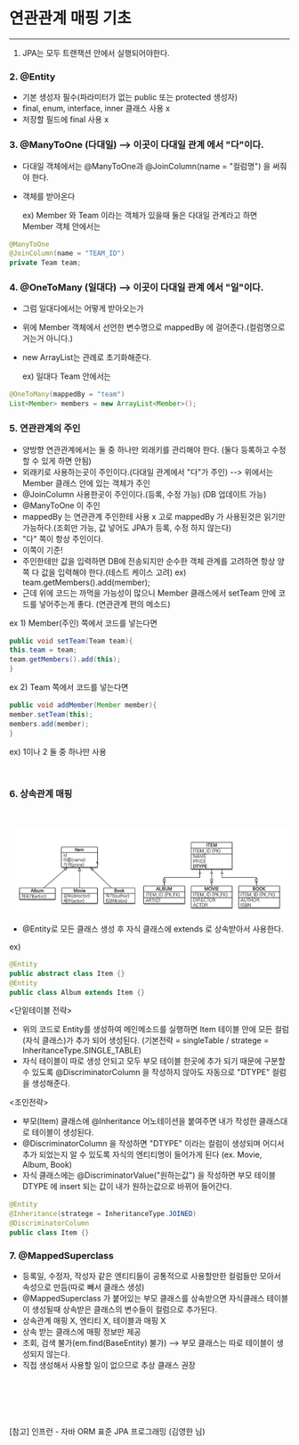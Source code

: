 # 연관관계 매핑 기초
---
1. JPA는 모두 트랜잭션 안에서 실행되어야한다.  

### __2. @Entity__
- 기본 생성자 필수(파라미터가 없는 public 또는 protected 생성자)
- final, enum, interface, inner 클래스 사용 x
- 저장할 필드에 final 사용 x  
	
### __3. @ManyToOne (다대일)__  --> 이곳이 다대일 관계 에서 "다"이다.
- 다대일 객체에서는 @ManyToOne과 @JoinColumn(name = "컬럼명") 을 써줘야 한다.
- 객체를 받아온다
	
	ex) Member 와 Team 이라는 객체가 있을때 둘은 다대일 관계라고 하면
		Member 객체 안에서는
```java
@ManyToOne
@JoinColumn(name = "TEAM_ID")
private Team team;
```

### __4. @OneToMany (일대다)__ --> 이곳이 다대일 관계 에서 "일"이다.
- 그럼 일대다에서는 어떻게 받아오는가
- 위에 Member 객체에서 선언한 변수명으로 mappedBy 에 걸어준다.(컬럼명으로 거는거 아니다.)
- new ArrayList는 관례로 초기화해준다.

	ex) 일대다 Team 안에서는
```java
@OneToMany(mappedBy = "team")
List<Member> members = new ArrayList<Member>();
```

### __5. 연관관계의 주인__
- 양방향 연관관계에서는 둘 중 하나만 외래키를 관리해야 한다.
	(둘다 등록하고 수정할 수 있게 하면 안됨)
- 외래키로 사용하는곳이 주인이다.(다대일 관계에서 "다"가 주인) --> 위에서는 Member 클래스 안에 있는 객체가 주인
- @JoinColumn 사용한곳이 주인이다.(등록, 수정 가능) (DB 업데이트 가능)
-  @ManyToOne 이 주인
- mappedBy 는 연관관계 주인한테 사용 x
	고로 mappedBy 가 사용된것은 읽기만 가능하다.(조회만 가능, 값 넣어도 JPA가 등록, 수정 하지 않는다)
- "다" 쪽이 항상 주인이다.
- 이쪽이 기준!
- 주인한테만 값을 입력하면 DB에 전송되지만 순수한 객체 관계를 고려하면 항상 양쪽 다 값을 입력해야 한다.(테스트 케이스 고려)
	ex) team.getMembers().add(member);
- 근데 위에 코드는 까먹을 가능성이 많으니 Member 클래스에서 setTeam 안에 코드를 넣어주는게 좋다. (연관관계 편의 메소드)

ex 1) Member(주인) 쪽에서 코드를 넣는다면

```java
public void setTeam(Team team){
this.team = team;
team.getMembers().add(this);
}
```	
ex 2) Team 쪽에서 코드를 넣는다면
```java    
public void addMember(Member member){
member.setTeam(this);
members.add(member);
}
```		
ex) 1이나 2 둘 중 하나만 사용

<br>

### __6. 상속관계 매핑__
<br>

![extends_1](./img/extends_1.png)

- @Entity로 모든 클래스 생성 후 자식 클래스에 extends 로 상속받아서 사용한다.

ex) 
```java
@Entity
public abstract class Item {}
@Entity
public class Album extends Item {}
```

<단잍테이블 전략>
- 위의 코드로 Entity를 생성하여 메인메소드를 실행하면 Item 테이블 안에 모든 컬럼(자식 클래스)가 추가 되어 생성된다.
(기본전략 = singleTable / stratege = InheritanceType.SINGLE_TABLE)
- 자식 테이블이 따로 생성 안되고 모두 부모 테이블 한곳에 추가 되기 때문에 구분할 수 있도록 @DiscriminatorColumn 을 작성하지 않아도 자동으로 "DTYPE" 컬럼을 생성해준다.

<조인전략>
- 부모(Item) 클래스에 @Inheritance 어노테이션을 붙여주면 내가 작성한 클래스대로 테이블이 생성된다.
- @DiscriminatorColumn 을 작성하면 "DTYPE" 이라는 컬럼이 생성되며 어디서 추가 되었는지 알 수 있도록 자식의 엔티티명이 들어가게 된다 (ex. Movie, Album, Book)
- 자식 클래스에는 @DiscriminatorValue("원하는값") 을 작성하면 부모 테이블 DTYPE 에 insert 되는 값이 내가 원하는값으로 바뀌어 들어간다. 
 ```java
@Entity
@Inheritance(stratege = InheritanceType.JOINED)
@DiscriminatorColumn
public class Item {}
 ```
### __7. @MappedSuperclass__
- 등록일, 수정자, 작성자 같은 엔티티들이 공통적으로 사용할만한 컬럼들만 모아서 속성으로 만듬(따로 빼서 클래스 생성)
- @MappedSuperclass 가 붙어있는 부모 클래스를 상속받으면 자식클래스 테이블이 생성될때 상속받은 클래스의 변수들이 컬럼으로 추가된다.
- 상속관계 매핑 X, 엔티티 X, 테이블과 매핑 X
- 상속 받는 클래스에 매핑 정보만 제공
- 조회, 검색 불가(em.find(BaseEntity) 불가) --> 부모 클래스는 따로 테이블이 생성되지 않는다.
- 직접 생성해서 사용할 일이 없으므로 추상 클래스 권장

<br><br><br><br><br>
[참고] 인프런 - 자바 ORM 표준 JPA 프로그래밍 (김영한 님)